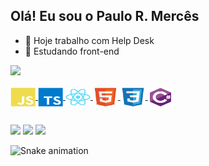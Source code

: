 ## Olá! Eu sou o Paulo R. Mercês

- 🔭 Hoje trabalho com Help Desk
- 🌱 Estudando front-end

<div>
    <a href="https://github.com/prmerces">
    <img height="180cm" src="https://github-readme-stats.vercel.app/api?username=prmerces&show_icons=true&theme=dark&include_all_commits=true&count_private=true"/>
</div>
<div style="display: inline_block"><br> 
    <img align="center" alt="Rafa-Js" height="30" width="40" src="https://raw.githubusercontent.com/devicons/devicon/master/icons/javascript/javascript-plain.svg">
    <img align="center" alt="Rafa-Js" height="30" width="40" src="https://raw.githubusercontent.com/devicons/devicon/master/icons/typescript/typescript-plain.svg">
    <img align="center" alt="Rafa-Js" height="30" width="40" src="https://raw.githubusercontent.com/devicons/devicon/master/icons/react/react-original.svg">
    <img align="center" alt="Rafa-Js" height="30" width="40" src="https://raw.githubusercontent.com/devicons/devicon/master/icons/html5/html5-original.svg">
    <img align="center" alt="Rafa-Js" height="30" width="40" src="https://raw.githubusercontent.com/devicons/devicon/master/icons/css3/css3-original.svg">
    <img align="center" alt="Rafa-Js" height="30" width="40" src="https://raw.githubusercontent.com/devicons/devicon/master/icons/csharp/csharp-original.svg">
</div>

##

<div>
  <a href="https://www.linkedin.com/in/paulo-ricardo-merces/"> <img src="https://img.shields.io/badge/LinkedIn-0077B5?style=for-the-badge&logo=linkedin&logoColor=white"></a>
  <a href="https://www.instagram.com/pr_merces/"><img src="https://img.shields.io/badge/Instagram-E4405F?style=for-the-badge&logo=instagram&logoColor=white"></a>
  <a href="https://code.visualstudio.com/"><img src="https://img.shields.io/badge/Visual_Studio_Code-0078D4?style=for-the-badge&logo=visual%20studio%20code&logoColor=white"></a>
</div>

![Snake animation](https://github.com/prmerces/prmerces/blob/output/github-contribution-grid-snake.svg)
